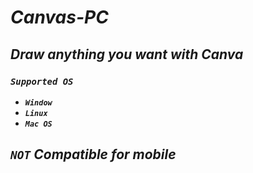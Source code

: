 # ***Canvas-PC***

## ***Draw anything you want with Canva***

### ***`Supported OS`***  

- ***`Window`***  
- ***`Linux`***
- ***`Mac OS`***

## ***`NOT` Compatible for mobile***
